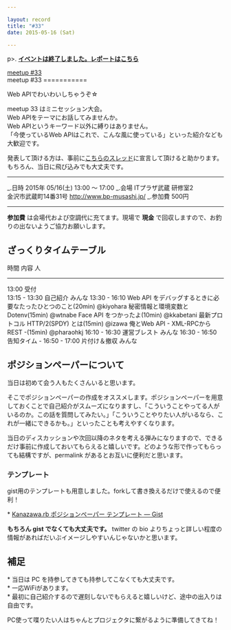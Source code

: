 ```yaml
---

layout: record
title: "#33"
date: 2015-05-16 (Sat)

---
```


p\>.
<a href="./report.html"><strong>イベントは終了しました。レポートはこちら</strong></a>

<div class="doorkeeper-widget">
<a class="doorkeeper-registration-widget" href="https://kzrb.doorkeeper.jp/events/24598">meetup
#33</a><script src="http://widgets.doorkeeper.jp/w/widget.js"></script>

</div>
meetup #33
===========

Web APIでわいわいしちゃうぞ☆

meetup 33 はミニセッション大会。\
Web APIをテーマにお話してみませんか。\
Web APIというキーワード以外に縛りはありません。\
「今使っているWeb
APIはこれで、こんな風に使っている」といった紹介なども大歓迎です。

発表して頂ける方は、事前に<a href="https://github.com/kanazawarb/meetup/issues/460">こちらのスレッド</a>に宣言して頂けると助かります。\
もちろん、当日に飛び込みでも大丈夫です。

  ----------- -------------------------------------------
  \_.日時     2015年 05/16(土) 13:00 〜 17:00
  \_.会場     ITプラザ武蔵 研修室2<br>金沢市武蔵町14番31号 <a href="http://www.bp-musashi.jp/">http://www.bp-musashi.jp/</a>
  \_.参加費   500円
  ----------- -------------------------------------------

**参加費** は会場代および空調代に充てます。現場で **現金**
で回収しますので、お釣りの出ないようご協力お願いします。

ざっくりタイムテーブル
----------------------

  時間            内容                                                          人
  --------------- ------------------------------------------------------------- ------------
  13:00           受付                                                          
  13:15 - 13:30   自己紹介                                                      みんな
  13:30 - 16:10   Web API をデバッグするときに必要なたったひとつのこと(20min)   @kiyohara
                  秘密情報と環境変数とDotenv(15min)                             @wtnabe
                  Face API をつかったよ(10min)                                  @kkabetani
                  最新プロトコル HTTP/2(SPDY) とは(15min)                       @izawa
                  俺とWeb API - XML-RPCからREST -(15min)                        @pharaohkj
  16:10 - 16:30   運営ブレスト                                                  みんな
  16:30 - 16:50   告知タイム                                                    -
  16:50 - 17:00   片付け＆撤収                                                  みんな

ポジションペーパーについて
--------------------------

当日は初めて会う人もたくさんいると思います。

そこでポジションペーパーの作成をオススメします。ポジションペーパーを用意しておくことで自己紹介がスムーズになりますし、「こういうことやってる人がいるのか。この話を質問してみたい。」「こういうことやりたい人がいるなら、これが一緒にできるかも。」といったことも考えやすくなります。

当日のディスカッションや次回以降のネタを考える弾みになりますので、できるだけ事前に作成しておいてもらえると嬉しいです。どのような形で作ってもらっても結構ですが、permalink
があるとお互いに便利だと思います。

### テンプレート

gist用のテンプレートも用意しました。forkして書き換えるだけで使えるので便利！

\* [Kanazawa.rb ポジションペーパー テンプレート —
Gist](https://gist.github.com/5a523ec3180002229a32)

**もちろん gist でなくても大丈夫です。** twitter の bio
よりちょっと詳しい程度の情報があればだいぶイメージしやすいんじゃないかと思います。

補足
----

\* 当日は PC を持参してきても持参してこなくても大丈夫です。\
 \* 一応WiFiがあります。\
 \*
最初に自己紹介するので遅刻しないでもらえると嬉しいけど、途中の出入りは自由です。

PC使って喋りたい人はちゃんとプロジェクタに繋がるように準備してきてね！
